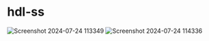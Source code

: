 # hdl-ss
![Screenshot 2024-07-24 113349](https://github.com/user-attachments/assets/6871ae77-bad4-4120-ad41-3ab1b45d63ee)
![Screenshot 2024-07-24 114336](https://github.com/user-attachments/assets/45af8bdd-6edd-44e3-a60f-2950fb9ae5c8)
